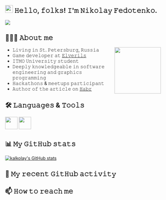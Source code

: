 ## <img src="https://media.giphy.com/media/hvRJCLFzcasrR4ia7z/giphy.gif" width="25px"> 𝙷𝚎𝚕𝚕𝚘, 𝚏𝚘𝚕𝚔𝚜! 𝙸'𝚖 𝙽𝚒𝚔𝚘𝚕𝚊𝚢 𝙵𝚎𝚍𝚘𝚝𝚎𝚗𝚔𝚘.

<!-- Badges -->
![](https://vistr.dev/badge?repo=kalkolay.kalkolay&color=CCCC00&leftcolor=0000FF&text=Visitors)

## 🧑🏻‍💻 𝙰𝚋𝚘𝚞𝚝 𝚖𝚎

- 𝙻𝚒𝚟𝚒𝚗𝚐 𝚒𝚗 𝚂𝚝. 𝙿𝚎𝚝𝚎𝚛𝚜𝚋𝚞𝚛𝚐, 𝚁𝚞𝚜𝚜𝚒𝚊 <img src="https://res.cloudinary.com/practicaldev/image/fetch/s--ihHlMvsu--/c_limit%2Cf_auto%2Cfl_progressive%2Cq_66%2Cw_880/https://media1.tenor.com/images/69526a37d84d274e6e01da07bf0ed0b5/tenor.gif" height=150px align="right">
- 𝙶𝚊𝚖𝚎 𝚍𝚎𝚟𝚎𝚕𝚘𝚙𝚎𝚛 𝚊𝚝 [𝙴𝚕𝚟𝚎𝚛𝚒𝚕𝚜](https://github.com/Elverils)
- 𝙸𝚃𝙼𝙾 𝚄𝚗𝚒𝚟𝚎𝚛𝚜𝚒𝚝𝚢 𝚜𝚝𝚞𝚍𝚎𝚗𝚝
- 𝙳𝚎𝚎𝚙𝚕𝚢 𝚔𝚗𝚘𝚠𝚕𝚎𝚍𝚐𝚎𝚊𝚋𝚕𝚎 𝚒𝚗 𝚜𝚘𝚏𝚝𝚠𝚊𝚛𝚎 𝚎𝚗𝚐𝚒𝚗𝚎𝚎𝚛𝚒𝚗𝚐 𝚊𝚗𝚍 𝚐𝚛𝚊𝚙𝚑𝚒𝚌𝚜 𝚙𝚛𝚘𝚐𝚛𝚊𝚖𝚖𝚒𝚗𝚐
- 𝙷𝚊𝚌𝚔𝚊𝚝𝚑𝚘𝚗𝚜 & 𝚖𝚎𝚎𝚝𝚞𝚙𝚜 𝚙𝚊𝚛𝚝𝚒𝚌𝚒𝚙𝚊𝚗𝚝
- 𝙰𝚞𝚝𝚑𝚘𝚛 𝚘𝚏 𝚝𝚑𝚎 𝚊𝚛𝚝𝚒𝚌𝚕𝚎 𝚘𝚗 [𝙷𝚊𝚋𝚛](https://habr.com/ru/post/440388/)

## 🛠 𝙻𝚊𝚗𝚐𝚞𝚊𝚐𝚎𝚜 & 𝚃𝚘𝚘𝚕𝚜

<!-- icons -->
<code><img src="https://isocpp.org/assets/images/cpp_logo.png" width=40px></code>
<code><img src="https://git-scm.com/images/logos/downloads/Git-Icon-1788C.png" width=40px></code>

## 📊 𝙼𝚢 𝙶𝚒𝚝𝙷𝚞𝚋 𝚜𝚝𝚊𝚝𝚜

[![kalkolay's GitHub stats](https://github-readme-stats.vercel.app/api?username=kalkolay&theme=blueberry)](https://github.com/anuraghazra/github-readme-stats)

## 🔔 𝙼𝚢 𝚛𝚎𝚌𝚎𝚗𝚝 𝙶𝚒𝚝𝙷𝚞𝚋 𝚊𝚌𝚝𝚒𝚟𝚒𝚝𝚢

<!--START_SECTION:activity-->

## 📫 𝙷𝚘𝚠 𝚝𝚘 𝚛𝚎𝚊𝚌𝚑 𝚖𝚎

<!-- Telegram, Discord, LinkedIn, Protonmail -->

<!--## 𝚂𝚞𝚙𝚙𝚘𝚛𝚝-->
<!-- support button -->
